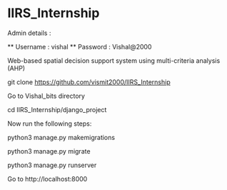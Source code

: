# IIRS_Internship

Admin details :

** Username : vishal
** Password : Vishal@2000

Web-based spatial decision support system using multi-criteria analysis (AHP)

git clone https://github.com/vismit2000/IIRS_Internship


Go to Vishal_bits directory

cd IIRS_Internship/django_project

Now run the following steps:

python3 manage.py makemigrations

python3 manage.py migrate

python3 manage.py runserver

Go to http://localhost:8000 
